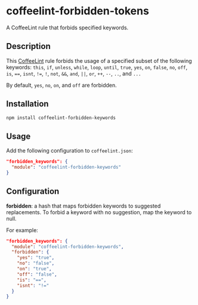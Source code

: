 coffeelint-forbidden-tokens
==============================

A CoffeeLint rule that forbids specified keywords.

Description
-----------

This [CoffeeLint](http://www.coffeelint.org/) rule forbids the usage of a specified subset of
the following keywords: `this`, `if`, `unless`, `while`, `loop`, `until`, `true`, `yes`, `on`, `false`,
`no`, `off`, `is`, `==`, `isnt`, `!=`, `!`, `not`, `&&`, `and`, `||`, `or`, `++`, `--`, `..`, and
`...`

By default, `yes`, `no`, `on`, and `off` are forbidden.

Installation
------------

```sh
npm install coffeelint-forbidden-keywords
```

Usage
-----

Add the following configuration to `coffeelint.json`:

```json
"forbidden_keywords": {
  "module": "coffeelint-forbidden-keywords"
}
```

Configuration
-------------

**forbidden**: a hash that maps forbidden keywords to suggested replacements. To forbid a keyword
  with no suggestion, map the keyword to null.

For example:

```json
"forbidden_keywords": {
  "module": "coffeelint-forbidden-keywords",
  "forbidden": {
    "yes": "true",
    "no": "false",
    "on": "true",
    "off": "false",
    "is": "==",
    "isnt": "!="
  }
}
```
